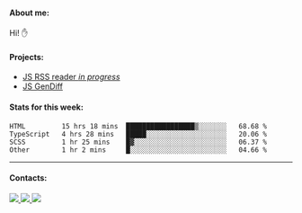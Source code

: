 #### About me:
Hi! ✋

#### Projects:
- [JS RSS reader *in progress*](https://github.com/GKoil/frontend-project-lvl3)
- [JS GenDiff](https://github.com/GKoil/GenDiff)

#### Stats for this week:
<!--START_SECTION:waka-->

```text
HTML         15 hrs 18 mins  █████████████████▒░░░░░░░   68.68 %
TypeScript   4 hrs 28 mins   █████░░░░░░░░░░░░░░░░░░░░   20.06 %
SCSS         1 hr 25 mins    █▓░░░░░░░░░░░░░░░░░░░░░░░   06.37 %
Other        1 hr 2 mins     █░░░░░░░░░░░░░░░░░░░░░░░░   04.66 %
```

<!--END_SECTION:waka-->
---
#### Contacts:

<a target='_blank' title='LinkedIn' href="https://www.linkedin.com/in/gkoil/">
  <img src="https://img.shields.io/badge/LinkedIn-0077B5?style=for-the-badge&logo=linkedin&logoColor=white" />
</a>
<a target='_blank' title='Telegram' href="https://t.me/gkoil">
  <img src="https://img.shields.io/badge/Telegram-2CA5E0?style=for-the-badge&logo=telegram&logoColor=white" />
</a>
<a target='_blank' title='Gmail' href="mailto: gk.grigorev@gmail.com">
  <img src="https://img.shields.io/badge/Gmail-D14836?style=for-the-badge&logo=gmail&logoColor=white" />
</a>

